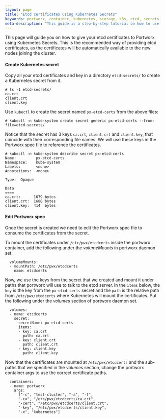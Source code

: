 ```yaml
---
layout: page
title: "Etcd certificates using Kubernetes Secrets"
keywords: portworx, container, kubernetes, storage, k8s, etcd, secrets, certificates
meta-description: "This guide is a step-by-step tutorial on how to use Kubernetes secrets to give etcd certificates to Portworx."
---
```


This page will guide you on how to give your etcd certificates to Portworx using Kubernetes Secrets. This is the recommended way of providing etcd certificates, as the certificates will be automatically available to the new nodes joining the cluster.

#### Create Kubernetes secret
Copy all your etcd certificates and key in a directory `etcd-secrets/` to create a Kubernetes secret from it.
```
# ls -1 etcd-secrets/
ca.crt
client.crt
client.key
```

Use `kubectl` to create the secret named `px-etcd-certs` from the above files:
```
# kubectl -n kube-system create secret generic px-etcd-certs --from-file=etcd-secrets/
```

Notice that the secret has 3 keys `ca.crt`, `client.crt` and `client.key`, that coincide with their corresponding file names. We will use these keys in the Portworx spec file to reference the certificates.
```
# kubectl -n kube-system describe secret px-etcd-certs
Name:         px-etcd-certs
Namespace:    kube-system
Labels:       <none>
Annotations:  <none>

Type:  Opaque

Data
====
ca.crt:      1679 bytes
client.crt:  1680 bytes
client.key:  414  bytes
```

#### Edit Portworx spec
Once the secret is created we need to edit the Portworx spec file to consume the certificates from the secret.

To mount the certificates under `/etc/pwx/etcdcerts` inside the portworx container, add the following under the _volumeMounts_ in portworx daemon set.
```
  volumeMounts:
  - mountPath: /etc/pwx/etcdcerts
    name: etcdcerts
```

Now, we use the keys from the secret that we created and mount it under paths that portworx will use to talk to the etcd server. In the `items` below, the `key` is the key from the `px-etcd-certs` secret and the `path` is the relative path from `/etc/pwx/etcdcerts` where Kubernetes will mount the certificates. Put the following under the _volumes_ section of portworx daemon set.
```
  volumes:
  - name: etcdcerts
    secret:
      secretName: px-etcd-certs
      items:
      - key: ca.crt
        path: ca.crt
      - key: client.crt
        path: client.crt
      - key: client.key
        path: client.key
```

Now that the certificates are mounted at `/etc/pwx/etcdcerts` and the sub-paths that we specified in the _volumes_ section, change the portworx container args to use the correct certificate paths.
```
  containers:
  - name: portworx
    args:
      ["-c", "test-cluster", "-a", "-f",
      "-ca", "/etc/pwx/etcdcerts/ca.crt",
      "-cert", "/etc/pwx/etcdcerts/client.crt",
      "-key", "/etc/pwx/etcdcerts/client.key",
      "-x", "kubernetes"]
```
